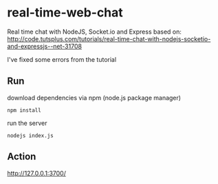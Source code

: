 real-time-web-chat
===============

Real time chat with NodeJS, Socket.io and Express based on:
http://code.tutsplus.com/tutorials/real-time-chat-with-nodejs-socketio-and-expressjs--net-31708

I've fixed some errors from the tutorial

Run
-----------
download dependencies via npm (node.js package manager)

<code>npm install</code>

run the server

<code>nodejs index.js</code>

Action
-----------
http://127.0.0.1:3700/
